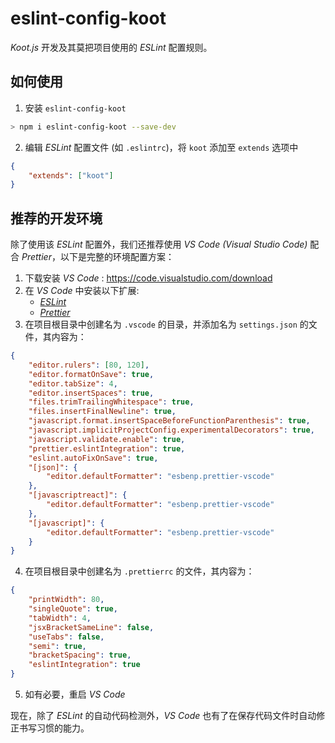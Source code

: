 # eslint-config-koot

_Koot.js_ 开发及其莫把项目使用的 _ESLint_ 配置规则。

## 如何使用

1. 安装 `eslint-config-koot`

```bash
> npm i eslint-config-koot --save-dev
```

2. 编辑 _ESLint_ 配置文件 (如 `.eslintrc`)，将 `koot` 添加至 `extends` 选项中

```json
{
    "extends": ["koot"]
}
```

## 推荐的开发环境

除了使用该 _ESLint_ 配置外，我们还推荐使用 _VS Code (Visual Studio Code)_ 配合 _Prettier_，以下是完整的环境配置方案：

1. 下载安装 _VS Code_ : https://code.visualstudio.com/download
2. 在 _VS Code_ 中安装以下扩展:
    - [_ESLint_](https://marketplace.visualstudio.com/items?itemName=dbaeumer.vscode-eslint)
    - [_Prettier_](https://marketplace.visualstudio.com/items?itemName=esbenp.prettier-vscode)
3. 在项目根目录中创建名为 `.vscode` 的目录，并添加名为 `settings.json` 的文件，其内容为：

```json
{
    "editor.rulers": [80, 120],
    "editor.formatOnSave": true,
    "editor.tabSize": 4,
    "editor.insertSpaces": true,
    "files.trimTrailingWhitespace": true,
    "files.insertFinalNewline": true,
    "javascript.format.insertSpaceBeforeFunctionParenthesis": true,
    "javascript.implicitProjectConfig.experimentalDecorators": true,
    "javascript.validate.enable": true,
    "prettier.eslintIntegration": true,
    "eslint.autoFixOnSave": true,
    "[json]": {
        "editor.defaultFormatter": "esbenp.prettier-vscode"
    },
    "[javascriptreact]": {
        "editor.defaultFormatter": "esbenp.prettier-vscode"
    },
    "[javascript]": {
        "editor.defaultFormatter": "esbenp.prettier-vscode"
    }
}
```

4. 在项目根目录中创建名为 `.prettierrc` 的文件，其内容为：

```json
{
    "printWidth": 80,
    "singleQuote": true,
    "tabWidth": 4,
    "jsxBracketSameLine": false,
    "useTabs": false,
    "semi": true,
    "bracketSpacing": true,
    "eslintIntegration": true
}
```

5. 如有必要，重启 _VS Code_

现在，除了 _ESLint_ 的自动代码检测外，_VS Code_ 也有了在保存代码文件时自动修正书写习惯的能力。
